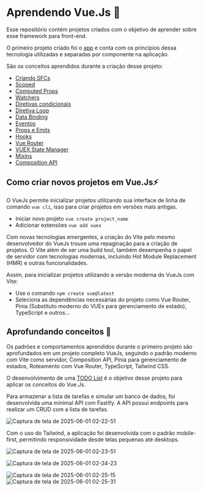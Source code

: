 # Aprendendo Vue.Js 🍃
Esse repositório contém projetos criados com o objetivo de aprender sobre esse framework para front-end.

O primeiro projeto criado foi o [app](https://github.com/Gabryel-Barboza/vuejs_learn/tree/main/app) e conta com os princípios dessa tecnologia utilizadas e separadas por componente na aplicação.

São os conceitos aprendidos durante a criação desse projeto:
* [Criando SFCs](https://github.com/Gabryel-Barboza/vuejs_learn/blob/main/app/src/views/HomeView.vue)
* [Scoped](https://github.com/Gabryel-Barboza/vuejs_learn/blob/main/app/src/components/BaseCard.vue)
* [Computed Props](https://github.com/Gabryel-Barboza/vuejs_learn/blob/main/app/src/components/ComputedProp.vue)
* [Watchers](https://github.com/Gabryel-Barboza/vuejs_learn/blob/main/app/src/components/WatchProp.vue)
* [Diretivas condicionais](https://github.com/Gabryel-Barboza/vuejs_learn/blob/main/app/src/components/ConditionalStruct.vue)
* [Diretiva Loop](https://github.com/Gabryel-Barboza/vuejs_learn/blob/main/app/src/components/LoopStruct.vue)
* [Data Binding](https://github.com/Gabryel-Barboza/vuejs_learn/blob/main/app/src/components/DataBinding.vue)
* [Eventos](https://github.com/Gabryel-Barboza/vuejs_learn/blob/main/app/src/components/EventMod.vue)
* [Props e Emits](https://github.com/Gabryel-Barboza/vuejs_learn/blob/main/app/src/components/BaseAlert.vue)
* [Hooks](https://github.com/Gabryel-Barboza/vuejs_learn/blob/main/app/src/components/LifeCycle.vue)
* [Vue Router](https://github.com/Gabryel-Barboza/vuejs_learn/blob/main/app/src/App.vue)
* [VUEX State Manager](https://github.com/Gabryel-Barboza/vuejs_learn/blob/main/app/src/components/VueX.vue)
* [Mixins](https://github.com/Gabryel-Barboza/vuejs_learn/blob/main/app/src/components/products/AppProducts.vue)
* [Composition API](https://github.com/Gabryel-Barboza/vuejs_learn/tree/main/app/src/components/composition)

## Como criar novos projetos em Vue.Js⚡
O VueJs permite inicializar projetos utilizando sua interface de linha de comando `vue cli`, isso para criar projetos em versões mais antigas.
* Iniciar novo projeto `vue create project_name`
* Adicionar extensões `vue add vuex`

Com novas tecnologias emergentes, a criação do Vite pelo mesmo desenvolvedor do VueJs trouxe uma repaginação para a criação de projetos. O Vite além de ser uma build tool, também desempenha o papel de servidor com tecnologias modernas, incluindo Hot Module Replacement (HMR) e outras funcionalidades.

Assim, para inicializar projetos utilizando a versão moderna do VueJs com Vite:
* Use o comando `npm create vue@latest`
* Seleciona as dependências necessárias do projeto como Vue Router, Pinia (Substituto moderno do VUEx para gerenciamento de estado), TypeScript e outros...

## Aprofundando conceitos 📜
Os padrões e comportamentos aprendidos durante o primeiro projeto são aprofundados em um projeto completo VueJs, seguindo o padrão moderno com Vite como servidor, Composition API, Pinia para gerenciamento de estados, Roteamento com Vue Router, TypeScript, Tailwind CSS. 

O desenvolvimento de uma [TODO List](https://github.com/Gabryel-Barboza/vuejs_learn/tree/main/todo_list) é o objetivo desse projeto para aplicar os conceitos do Vue.Js.

Para armazenar a lista de tarefas e simular um banco de dados, foi desenvolvida uma minimal API com Fastify. A API possui endpoints para realizar um CRUD com a lista de tarefas.

![Captura de tela de 2025-06-01 02-22-51](https://github.com/user-attachments/assets/e4bc6bed-8560-4f96-8455-31b98ba49e58)

Com o uso do Tailwind, a aplicação foi desenvolvida com o padrão mobile-first, permitindo responsividade desde telas pequenas até desktops.

![Captura de tela de 2025-06-01 02-23-51](https://github.com/user-attachments/assets/5e9cf5f7-47ec-48d1-97bb-06b459f850bd)

![Captura de tela de 2025-06-01 02-24-23](https://github.com/user-attachments/assets/7c8e4a38-35ee-482c-8fcf-fef3477b6e11)

![Captura de tela de 2025-06-01 02-25-15](https://github.com/user-attachments/assets/0a572840-1258-4f9e-ab29-9b361bd986f8)
![Captura de tela de 2025-06-01 02-25-31](https://github.com/user-attachments/assets/41272539-3744-4c79-a6d4-05aba98f6f00)



